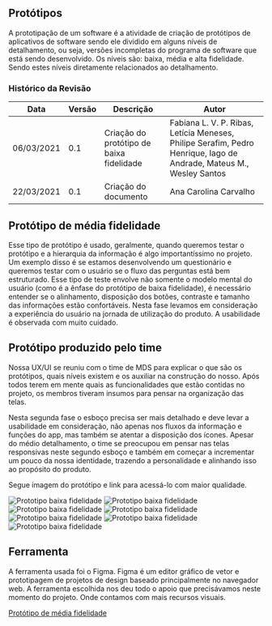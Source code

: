 ## Protótipos

A prototipação de um software é a atividade de criação de protótipos de aplicativos de software sendo ele dividido em alguns níveis de detalhamento, ou seja, versões incompletas do programa de software que está sendo desenvolvido. Os níveis são: baixa, média e alta fidelidade. Sendo estes níveis diretamente relacionados ao detalhamento. 

### Histórico da Revisão
| Data | Versão | Descrição | Autor |
|---|---|---|---|
| 06/03/2021| 0.1 |Criação do protótipo de baixa fidelidade | Fabiana L. V. P. Ribas, Letícia Meneses, Philipe Serafim, Pedro Henrique, Iago de Andrade, Mateus M., Wesley Santos |
| 22/03/2021| 0.1 |Criação do documento | Ana Carolina Carvalho |

## Protótipo de média fidelidade

Esse tipo de protótipo é usado, geralmente, quando queremos testar o protótipo e a hierarquia da informação é algo importantíssimo no projeto. Um exemplo disso é se estamos desenvolvendo um questionário e queremos testar com o usuário se o fluxo das perguntas está bem estruturado. Esse tipo de teste envolve não somente o modelo mental do usuário (como é a ênfase do protótipo de baixa fidelidade), é necessário entender se o alinhamento, disposição dos botões, contraste e tamanho das informações estão confortáveis. Nesta fase levamos em consideração a experiência do usuário na jornada de utilização do produto. A usabilidade é observada com muito cuidado. 

## Protótipo produzido pelo time 

Nossa UX/UI se reuniu com o time de MDS para explicar o que são os protótipos, quais níveis existem e os auxiliar na construção do nosso. Após todos terem em mente quais as funcionalidades que estão contidas no projeto, os membros tiveram insumos para pensar na organização das telas.

Nesta segunda fase o esboço precisa ser mais detalhado e deve levar a usabilidade em consideração, não apenas nos fluxos da informação e funções do app, mas também se atentar a disposição dos ícones. 
Apesar do médio detalhamento, o time se preocupou em pensar nas telas responsivas neste segundo esboço e também em começar a incrementar um pouco da nossa identidade, trazendo a personalidade e alinhando isso ao propósito do produto. 

Segue imagem do protótipo e link para acessá-lo com maior qualidade. 

![Prototipo baixa fidelidade](../../img/prototipo-media1.png)
![Prototipo baixa fidelidade](../../img/prototipo-media2.png)
![Prototipo baixa fidelidade](../../img/prototipo-media3.png)
![Prototipo baixa fidelidade](../../img/prototipo-media4.png)
![Prototipo baixa fidelidade](../../img/prototipo-media5.png)
![Prototipo baixa fidelidade](../../img/prototipo-media6.png)
![Prototipo baixa fidelidade](../../img/prototipo-media7.png)

## Ferramenta

A ferramenta usada foi o Figma. Figma é um editor gráfico de vetor e prototipagem de projetos de design baseado principalmente no navegador web.
A ferramenta escolhida nos deu todo o apoio que precisávamos neste momento do projeto. Onde contamos com mais recursos visuais. 

[Protótipo de média fidelidade](https://www.figma.com/file/WJ3DSlJ6ZmjJbGAx5zuWOx/M%C3%A9dia-fidelidade-Violeta?node-id=0%3A1)